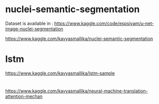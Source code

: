 # nuclei-semantic-segmentation

Dataset is available in : https://www.kaggle.com/code/espsiyam/u-net-image-nuclei-segmentation

https://www.kaggle.com/kavyasmallika/nuclei-semantic-segmentation

# lstm

https://www.kaggle.com/kavyasmallika/lstm-sample

# 
https://www.kaggle.com/kavyasmallika/neural-machine-translation-attention-mechan
